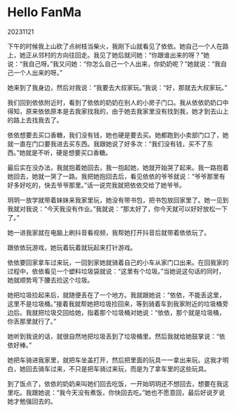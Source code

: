 # Hello FanMa 

20231121

下午的时候我上山砍了点树枝当柴火，我刚下山就看见了依依。她自己一个人在路上，她正从邻村的方向往回走。我见了她后就问她：“你跟谁出来的呀？”她说：“我自己呀。”我又问她：“你怎么自己一个人出来，你奶奶呢？”她就说：“我自己一个人出来的呀。”

她来到了我身边，然后对我说：“我要去大叔家玩。”我说：“好，那就去大叔家玩。”

我们回到依依附近时，看到了依依的奶奶在别人的小房子门口。我从依依奶奶口中得知，原来依依原本是去我家找我的，由于她去我家里没有找到我，她才到去山上的路上去找我去了。

依依想要去买口香糖，我们没有钱，她也硬是要去买。她都跑到小卖部门口了，她就一直在门口要我进去买东西。我跟她说了好多次：“我们没有钱，买不了东西。”她就是不听，硬是想要买口香糖。

最后实在没办法，我就抱着她回去，我一抱起她，她就开始哭了起来。我一路抱着她回去，她就一哭了一路。我把她抱回去后，看见依依的爷爷就说：“爷爷那里有好多好吃的，快去爷爷那里。”话一说完我就把依依交给了她爷爷。

玥玥一放学就带着妹妹来我家里玩，她没有带书包，把书包放回家里了。她一见到我就对我说：“今天我没有作业。”我就说：“那太好了，你今天就可以好好放松一下了。”

她一进我家就在电脑上刷抖音看视频，我帮她打开抖音后就带着依依玩了。

跟依依玩游戏，她玩着玩着就玩起来打针游戏。

依依要回家拿车过来玩，一回到家她就骑着自己的小车从家门口出来。在回我家的过程中，依依看见一个塑料垃圾袋就说：“这里有个垃圾。”当她说这句话的同时，她就顺势弯下腰去捡这个垃圾。

她把垃圾捡起来后，就随便丢在了一个地方。我就跟她说：“依依，不能丢这里，这里不是垃圾桶。”接着我就帮她把垃圾捡回来，等到骑着车到我家附近的垃圾桶旁边后。我就把垃圾交回给她，指着那个垃圾桶对她说：“依依，那个就是垃圾桶，你丢那里就行了。”

她听到我说的话，就很自然地把垃圾丢到了垃圾桶里。然后我就给她鼓掌说：“依依好棒。”

她把车骑进我家里，就把车坐盖打开，然后把里面的玩具一一拿出来玩。这我才明白，她回去骑车过来，不只是把车骑过来玩，而是为了拿车里的这些玩具。

到了饭点了，依依的奶奶来叫她们回去吃饭，一开始玥玥还不想回去，想要在我这里吃。我跟她说：“我今天没有煮饭，你快回去吃。”她也不愿意回，最后好说歹说她才勉强回去的。